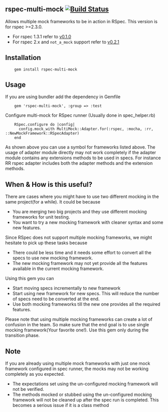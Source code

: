 ## rspec-multi-mock [![Build Status](https://travis-ci.org/endeepak/rspec-multi-mock.png)](https://travis-ci.org/endeepak/rspec-multi-mock)

Allows multiple mock frameworks to be in action in RSpec. This version is for rspec >=2.3.0.

* For rspec 1.3.1 refer to [v0.1.0](https://github.com/endeepak/rspec-multi-mock/tree/v0.1.0)
* For rspec 2.x and `not_a_mock` support refer to [v0.2.1](https://github.com/endeepak/rspec-multi-mock/tree/v0.2.1)

## Installation

        gem install rspec-multi-mock

## Usage

If you are using bundler add the dependency in Gemfile

        gem 'rspec-multi-mock', :group => :test

Configure multi-mock for RSpec runner (Usually done in spec_helper.rb)

        RSpec.configure do |config|
          config.mock_with MultiMock::Adapter.for(:rspec, :mocha, :rr, ::NewMockFramework::RSpecAdapter)
        end

As shown above you can use a symbol for frameworks listed above. The usage of adapter module directly may not work completely if the adapter module contains any extensions methods to be used in specs. For instance RR rspec adapter includes both the adapter methods and the extension methods.

## When & How is this useful?

There are cases where you might have to use two different mocking in the same project(for a while). It could be because

* You are merging two big projects and they use different mocking frameworks for unit testing.
* You want to try a new mocking framework with cleaner syntax and some new features.

Since RSpec does not support multiple mocking frameworks, we might hesitate to pick up these tasks because

* There could be less time and it needs some effort to convert all the specs to use new mocking framework.
* The new mocking framework may not yet provide all the features available in the current mocking framework.

Using this gem you can

* Start moving specs incrementally to new framework
* Start using new framework for new specs. This will reduce the number of specs need to be converted at the end.
* Use both mocking frameworks till the new one provides all the required features.

Please note that using multiple mocking frameworks can create a lot of confusion in the team. So make sure that the end goal is to use single mocking framework(Your favorite one!). Use this gem only during the transition phase.

## Note

If you are already using multiple mock frameworks with just one mock framework configured in spec runner, the mocks may not be working completely as you expected.

* The expectations set using the un-configured mocking framework will not be verified.
* The methods mocked or stubbed using the un-configured mocking framework will not be cleaned up after the spec run is completed. This becomes a serious issue if it is a class method
